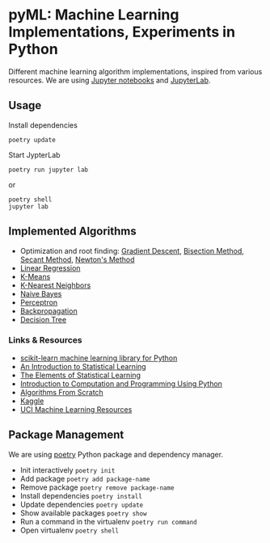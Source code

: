# pyML: Machine Learning Implementations, Experiments in Python

Different machine learning algorithm implementations, inspired from various resources. We are using [Jupyter notebooks](https://jupyter.org/) and [JupyterLab](http://jupyterlab.io/).

## Usage

Install dependencies

    poetry update

Start JypterLab

    poetry run jupyter lab

or

    poetry shell
    jupyter lab

## Implemented Algorithms

- Optimization and root finding: [Gradient Descent](https://en.wikipedia.org/wiki/Gradient_descent), [Bisection Method](https://en.wikipedia.org/wiki/Bisection_method), [Secant Method](https://en.wikipedia.org/wiki/Secant_method), [Newton's Method](https://en.wikipedia.org/wiki/Newton%27s_method)
- [Linear Regression](https://en.wikipedia.org/wiki/Linear_regression)
- [K-Means](https://en.wikipedia.org/wiki/K-means_clustering)
- [K-Nearest Neighbors](https://en.wikipedia.org/wiki/K-nearest_neighbors_algorithm)
- [Naive Bayes](https://en.wikipedia.org/wiki/Naive_Bayes_classifier)
- [Perceptron](https://en.wikipedia.org/wiki/Perceptron)
- [Backpropagation](https://en.wikipedia.org/wiki/Backpropagation)
- [Decision Tree](https://en.wikipedia.org/wiki/Decision_tree)

### Links & Resources

- [scikit-learn machine learning library for Python](http://scikit-learn.org/)
- [An Introduction to Statistical Learning](http://www-bcf.usc.edu/~gareth/ISL/)
- [The Elements of Statistical Learning](http://web.stanford.edu/~hastie/ElemStatLearn/)
- [Introduction to Computation and Programming Using Python](https://mitpress.mit.edu/books/introduction-computation-and-programming-using-python-1)
- [Algorithms From Scratch](http://machinelearningmastery.com/category/algorithms-from-scratch/)
- [Kaggle](https://www.kaggle.com/)
- [UCI Machine Learning Resources](https://archive.ics.uci.edu/ml/index.php)

## Package Management

We are using [poetry](https://python-poetry.org/) Python package and dependency manager.

- Init interactively `poetry init`
- Add package `poetry add package-name`
- Remove package `poetry remove package-name`
- Install dependencies `poetry install`
- Update dependencies `poetry update`
- Show available packages `poetry show`
- Run a command in the virtualenv `poetry run command`
- Open virtualenv `poetry shell`
